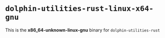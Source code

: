 # `dolphin-utilities-rust-linux-x64-gnu`

This is the **x86_64-unknown-linux-gnu** binary for `dolphin-utilities-rust`

